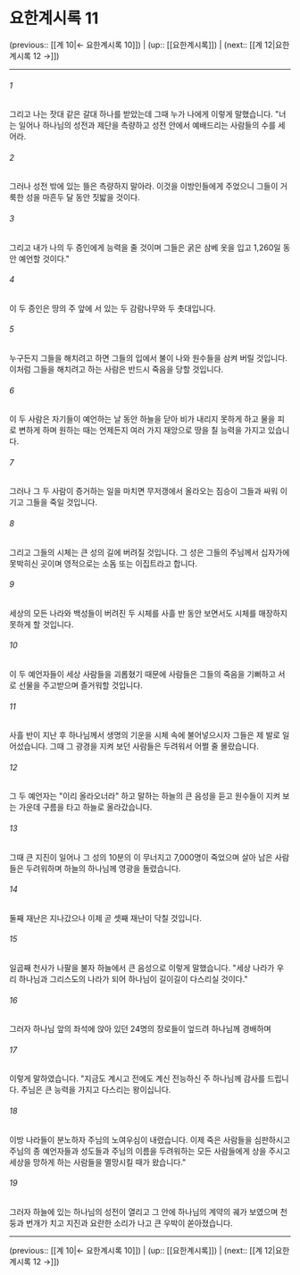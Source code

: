 # 요한계시록 11

(previous:: [[계 10|← 요한계시록 10]]) | (up:: [[요한계시록]]) | (next:: [[계 12|요한계시록 12 →]])

***




###### 1 

그리고 나는 잣대 같은 갈대 하나를 받았는데 그때 누가 나에게 이렇게 말했습니다. "너는 일어나 하나님의 성전과 제단을 측량하고 성전 안에서 예배드리는 사람들의 수를 세어라. 



###### 2 

그러나 성전 밖에 있는 뜰은 측량하지 말아라. 이것을 이방인들에게 주었으니 그들이 거룩한 성을 마흔두 달 동안 짓밟을 것이다. 



###### 3 

그리고 내가 나의 두 증인에게 능력을 줄 것이며 그들은 굵은 삼베 옷을 입고 1,260일 동안 예언할 것이다." 



###### 4 

이 두 증인은 땅의 주 앞에 서 있는 두 감람나무와 두 촛대입니다. 



###### 5 

누구든지 그들을 해치려고 하면 그들의 입에서 불이 나와 원수들을 삼켜 버릴 것입니다. 이처럼 그들을 해치려고 하는 사람은 반드시 죽음을 당할 것입니다. 



###### 6 

이 두 사람은 자기들이 예언하는 날 동안 하늘을 닫아 비가 내리지 못하게 하고 물을 피로 변하게 하며 원하는 때는 언제든지 여러 가지 재앙으로 땅을 칠 능력을 가지고 있습니다. 



###### 7 

그러나 그 두 사람이 증거하는 일을 마치면 무저갱에서 올라오는 짐승이 그들과 싸워 이기고 그들을 죽일 것입니다. 



###### 8 

그리고 그들의 시체는 큰 성의 길에 버려질 것입니다. 그 성은 그들의 주님께서 십자가에 못박히신 곳이며 영적으로는 소돔 또는 이집트라고 합니다. 



###### 9 

세상의 모든 나라와 백성들이 버려진 두 시체를 사흘 반 동안 보면서도 시체를 매장하지 못하게 할 것입니다. 



###### 10 

이 두 예언자들이 세상 사람들을 괴롭혔기 때문에 사람들은 그들의 죽음을 기뻐하고 서로 선물을 주고받으며 즐거워할 것입니다. 



###### 11 

사흘 반이 지난 후 하나님께서 생명의 기운을 시체 속에 불어넣으시자 그들은 제 발로 일어섰습니다. 그때 그 광경을 지켜 보던 사람들은 두려워서 어쩔 줄 몰랐습니다. 



###### 12 

그 두 예언자는 "이리 올라오너라" 하고 말하는 하늘의 큰 음성을 듣고 원수들이 지켜 보는 가운데 구름을 타고 하늘로 올라갔습니다. 



###### 13 

그때 큰 지진이 일어나 그 성의 10분의 이 무너지고 7,000명이 죽었으며 살아 남은 사람들은 두려워하며 하늘의 하나님께 영광을 돌렸습니다. 



###### 14 

둘째 재난은 지나갔으나 이제 곧 셋째 재난이 닥칠 것입니다. 



###### 15 

일곱째 천사가 나팔을 불자 하늘에서 큰 음성으로 이렇게 말했습니다. "세상 나라가 우리 하나님과 그리스도의 나라가 되어 하나님이 길이길이 다스리실 것이다." 



###### 16 

그러자 하나님 앞의 좌석에 앉아 있던 24명의 장로들이 엎드려 하나님께 경배하며 



###### 17 

이렇게 말하였습니다. "지금도 계시고 전에도 계신 전능하신 주 하나님께 감사를 드립니다. 주님은 큰 능력을 가지고 다스리는 왕이십니다. 



###### 18 

이방 나라들이 분노하자 주님의 노여우심이 내렸습니다. 이제 죽은 사람들을 심판하시고 주님의 종 예언자들과 성도들과 주님의 이름을 두려워하는 모든 사람들에게 상을 주시고 세상을 망하게 하는 사람들을 멸망시킬 때가 왔습니다." 



###### 19 

그러자 하늘에 있는 하나님의 성전이 열리고 그 안에 하나님의 계약의 궤가 보였으며 천둥과 번개가 치고 지진과 요란한 소리가 나고 큰 우박이 쏟아졌습니다.

***

(previous:: [[계 10|← 요한계시록 10]]) | (up:: [[요한계시록]]) | (next:: [[계 12|요한계시록 12 →]])
